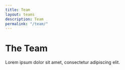```yaml
---
title: Team
layout: teams
description: Team
permalink: "/team/"
---
```


# The Team

Lorem ipsum dolor sit amet, consectetur adipiscing elit.
